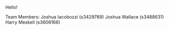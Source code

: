Hello!

Team Members:
Joshua Iacobozzi	(s3429789)
Joshua Wallace		(s3488631)
Harry Meskell		(s3606166)
